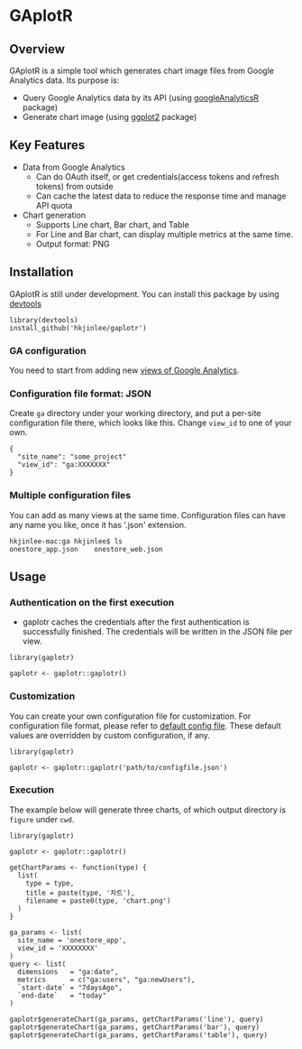 # GAplotR

## Overview
GAplotR is a simple tool which generates chart image files from Google Analytics data. Its purpose is:

- Query Google Analytics data by its API (using [googleAnalyticsR](https://github.com/MarkEdmondson1234/googleAnalyticsR) package)
- Generate chart image (using [ggplot2](https://github.com/tidyverse/ggplot2) package)

## Key Features

- Data from Google Analytics
  - Can do OAuth itself, or get credentials(access tokens and refresh tokens) from outside
  - Can cache the latest data to reduce the response time and manage API quota
- Chart generation
  - Supports Line chart, Bar chart, and Table
  - For Line and Bar chart, can display multiple metrics at the same time.
  - Output format: PNG

## Installation
GAplotR is still under development. You can install this package by using [devtools](https://github.com/hadley/devtools/)
```{r}
library(devtools)
install_github('hkjinlee/gaplotr')
```

### GA configuration
You need to start from adding new [views of Google Analytics](https://support.google.com/analytics/answer/2649553?hl=en).

### Configuration file format: JSON
Create `ga` directory under your working directory, and put a per-site configuration file there, which looks like this. Change `view_id` to one of your own.
```{json}
{
  "site_name": "some_project"
  "view_id": "ga:XXXXXXX"
}
```
### Multiple configuration files
You can add as many views at the same time. Configuration files can have any name you like, once it has '.json' extension.
```{sh}
hkjinlee-mac:ga hkjinlee$ ls
onestore_app.json    onestore_web.json
```

## Usage

### Authentication on the first execution
- gaplotr caches the credentials after the first authentication is successfully finished. The credentials will be written in the JSON file per view.

```{r}
library(gaplotr)

gaplotr <- gaplotr::gaplotr()
```

### Customization
You can create your own configuration file for customization. For configuration file format, please refer to [default config file](https://github.com/hkjinlee/gaplotr/blob/master/inst/etc/config.json). These default values are overridden by custom configuration, if any.

```{r}
library(gaplotr)

gaplotr <- gaplotr::gaplotr('path/to/configfile.json')
```

### Execution
The example below will generate three charts, of which output directory is `figure` under `cwd`.

```{r}
library(gaplotr)

gaplotr <- gaplotr::gaplotr()

getChartParams <- function(type) {
  list(
    type = type,
    title = paste(type, '차트'),
    filename = paste0(type, 'chart.png')
  )
}

ga_params <- list(
  site_name = 'onestore_app',
  view_id = 'XXXXXXXX'
)
query <- list(
  dimensions   = "ga:date",
  metrics      = c("ga:users", "ga:newUsers"),
  `start-date` = "7daysAgo",
  `end-date`   = "today"
)

gaplotr$generateChart(ga_params, getChartParams('line'), query)
gaplotr$generateChart(ga_params, getChartParams('bar'), query)
gaplotr$generateChart(ga_params, getChartParams('table'), query)
```